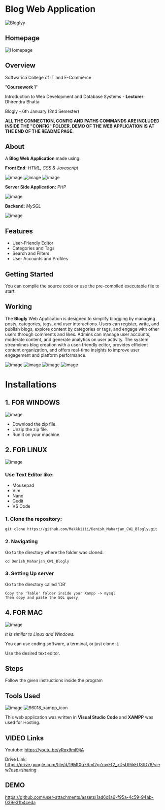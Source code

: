 # Blog Web Application

![Bloglyy](https://github.com/user-attachments/assets/f7e03167-0278-4592-9957-ceee138d3cb6)

## Homepage

![Homepage](https://github.com/user-attachments/assets/c82ae9fa-5db6-4ab2-a3ac-131ddb3bac02)

## Overview

Softwarica College of IT and E-Commerce

"**Coursework 1**"

Introduction to Web Development and Database Systems - **Lecturer**: Dhirendra Bhatta

Blogly - 6th January (2nd Semester)

**ALL THE CONNECTION, CONFIG AND PATHS COMMANDS ARE INCLUDED INSIDE THE "CONFIG" FOLDER. DEMO OF THE WEB APPLICATION IS AT THE END OF THE README PAGE.**

## About

A **Blog Web Application** made using:

**Front End:** _HTML, CSS & Javascript_

![image](https://github.com/user-attachments/assets/c0b81a69-447c-4001-a5d4-d25fe4344eb4) ![image](https://github.com/user-attachments/assets/41e511e1-1b87-4e5d-8fd6-ff1300532c25) ![image](https://github.com/user-attachments/assets/a7c875ba-aac5-48fd-beb6-c6e8fee40cd4)

**Server Side Application:** _PHP_

![image](https://github.com/user-attachments/assets/178d2913-e9cd-4669-8dc2-90cd15e5285d)

**Backend:** _MySQL_

![image](https://github.com/user-attachments/assets/ccfc349e-b9ad-4f1e-b941-13f1f196450e)

## Features

- User-Friendly Editor
- Categories and Tags
- Search and Filters
- User Accounts and Profiles

## Getting Started

You can compile the source code or use the pre-compiled executable file to start.

## Working

The **Blogly** Web Application is designed to simplify blogging by managing posts, categories, tags, and user interactions. Users can register, write, and publish blogs, explore content by categories or tags, and engage with other users through comments and likes. Admins can manage user accounts, moderate content, and generate analytics on user activity. The system streamlines blog creation with a user-friendly editor, provides efficient content organization, and offers real-time insights to improve user engagement and platform performance.

![image](https://github.com/user-attachments/assets/dc46eeac-6b37-4156-9d4f-17889caa8b7e) ![image](https://github.com/user-attachments/assets/a65164e7-1a36-43a4-aca9-da8c16ec6f56) ![image](https://github.com/user-attachments/assets/c3ef27f3-38ed-40f1-9fb7-510652aaac3d) ![image](https://github.com/user-attachments/assets/f0e32df5-00c8-4bdc-8f64-8abcc46d18b5)

# Installations

## 1. FOR WINDOWS

![image](https://github.com/Makkkiiii/Password-Generator/assets/148240694/8d509ad9-1d1a-467b-89d0-7d479f42d2d4)

- Download the zip file.
- Unzip the zip file.
- Run it on your machine.

## 2. FOR LINUX

![image](https://github.com/Makkkiiii/Password-Generator/assets/148240694/87344c86-3469-437f-a53f-cae2531541f8)

### Use **Text Editor** like:

- Mousepad
- Vim
- Nano
- Gedit
- VS Code

### 1. Clone the repository:

```
git clone https://github.com/Makkkiiii/Denish_Maharjan_CW1_Blogly.git
```

### 2. Navigating

Go to the directory where the folder was cloned.

```
cd Denish_Maharjan_CW1_Blogly
```

### 3. Setting Up server

Go to the directory called 'DB'

```
Copy the 'Table' folder inside your Xampp -> mysql
Then copy and paste the SQL query
```

## 4. FOR MAC

![image](https://github.com/Makkkiiii/Password-Generator/assets/148240694/1c970412-db98-4f30-a1bf-b87ae00f8ce3)

_It is similar to Linux and Windows._

You can use coding software, a terminal, or just clone it.

Use the desired text editor.

## Steps

Follow the given instructions inside the program

## Tools Used

![image](https://github.com/Makkkiiii/Password-Generator/assets/148240694/cb19d6e4-0c03-4c73-839a-b5f126ceaa7c) ![96018_xampp_icon](https://github.com/user-attachments/assets/9aa8bacd-09d3-499c-9a61-e1c5a950ba4a)

This web application was written in **Visual Studio Code** and **XAMPP** was used for Hosting.

## VIDEO Links

Youtube: https://youtu.be/yRqx9ml9ijA

Drive Link: https://drive.google.com/file/d/19MtXq7RmI2gZmvEf2_xDsU9i5EU3tD78/view?usp=sharing

## DEMO

https://github.com/user-attachments/assets/1ad6d1a6-f95a-4c59-94ab-039e31b4ceda
